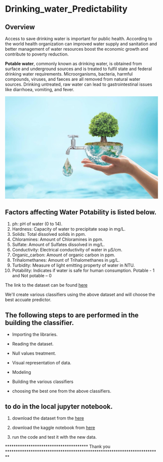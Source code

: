 
# Drinking_water_Predictability

## Overview

Access to save drinking water is important for public health. According to the world health organization can improved water supply and sanitation and better management of water resources boost the economic growth and contribute to poverty reduction.

**Potable water**, commonly known as drinking water, is obtained from surface and underground sources and is treated to fulfil state and federal drinking water requirements. Microorganisms, bacteria, harmful compounds, viruses, and faeces are all removed from natural water sources. Drinking untreated, raw water can lead to gastrointestinal issues like diarrhoea, vomiting, and fever.


![water](https://github.com/NarenRed/Drinking_water_Predictability/blob/main/water.jpg)

## Factors affecting Water Potability is listed below.

1.	ph: pH of water (0 to 14).
2.	Hardness: Capacity of water to precipitate soap in mg/L.
3.	Solids: Total dissolved solids in ppm.
4.	Chloramines: Amount of Chloramines in ppm.
5.	Sulfate: Amount of Sulfates dissolved in mg/L.
6.	Conductivity: Electrical conductivity of water in μS/cm.
7.	Organic_carbon: Amount of organic carbon in ppm.
8.	Trihalomethanes: Amount of Trihalomethanes in μg/L.
9.	Turbidity: Measure of light emitting property of water in NTU.
10.	Potability: Indicates if water is safe for human consumption. Potable - 1 and 
Not potable – 0

The link to the dataset can be found [here]( https://www.kaggle.com/adityakadiwal/water-potability)

We'll create various classifiers using the above dataset and will choose the best accuate predictor.



## The following steps to are performed in the building the classifier.

* Importing the libraries.

* Reading the dataset.

* Null values treatment.

* Visual representation of data.
 
* Modeling 

* Building the various classifiers

* choosing the best one from the above classifiers.

## to do in the local jupyter notebook.

1. download the dataset from the [here]( https://www.kaggle.com/adityakadiwal/water-potability)

2. download the kaggle notebook from [here](https://www.kaggle.com/penintinarenderreddy/water-potability-naren)

3. run the code and test it with the new data.

*************************************** Thank you *************************************************************************


